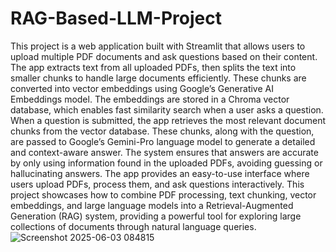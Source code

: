 # RAG-Based-LLM-Project
This project is a web application built with Streamlit that allows users to upload multiple PDF documents and ask questions based on their content. The app extracts text from all uploaded PDFs, then splits the text into smaller chunks to handle large documents efficiently. These chunks are converted into vector embeddings using Google’s Generative AI Embeddings model.
The embeddings are stored in a Chroma vector database, which enables fast similarity search when a user asks a question. When a question is submitted, the app retrieves the most relevant document chunks from the vector database. These chunks, along with the question, are passed to Google’s Gemini-Pro language model to generate a detailed and context-aware answer.
The system ensures that answers are accurate by only using information found in the uploaded PDFs, avoiding guessing or hallucinating answers. The app provides an easy-to-use interface where users upload PDFs, process them, and ask questions interactively.
This project showcases how to combine PDF processing, text chunking, vector embeddings, and large language models into a Retrieval-Augmented Generation (RAG) system, providing a powerful tool for exploring large collections of documents through natural language queries.
![Screenshot 2025-06-03 084815](https://github.com/user-attachments/assets/19681688-cb8f-4b90-bf40-4d2bcda885fe)

